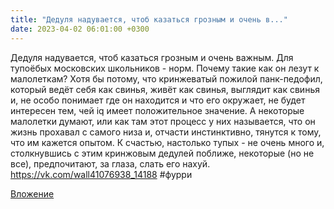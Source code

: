 ```yaml
---
title: "Дедуля надувается, чтоб казаться грозным и очень в..."
date: 2023-04-02 06:01:00 +0300
---
```


Дедуля надувается, чтоб казаться грозным и очень важным. Для тупоёбых московских школьников - норм.
Почему такие как он лезут к малолеткам?
Хотя бы потому, что кринжеватый пожилой панк-педофил, который ведёт себя как свинья, живёт как свинья, выглядит как свинья и, не особо понимает где он находится и что его окружает, не будет интересен тем, чей iq имеет положительное значение.
А некоторые малолетки думают, или как там этот процесс у них называется, что он жизнь прохавал с самого низа и, отчасти инстинктивно, тянутся к тому, что им кажется опытом.
К счастью, настолько тупых - не очень много и, столкнувшись с этим кринжовым дедулей поближе, некоторые (но не все), предпочитают, за глаза, слать его нахуй.
https://vk.com/wall41076938_14188
#фурри

[Вложение](https://vk.com/photo41076938_457249667)
